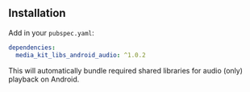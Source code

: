 ## Installation

Add in your `pubspec.yaml`:

```yaml
dependencies:
  media_kit_libs_android_audio: ^1.0.2
```

This will automatically bundle required shared libraries for audio (only) playback on Android.
